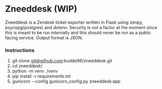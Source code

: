 # Zneeddesk (WIP)
Zneeddesk is a Zendesk ticket exporter written in Flask using zenpy, psycopg(postgres) and dotenv. Security is not a factor at the moment since this is meant to be run internally and this should never be run as a public facing service. Output format is JSON.
### Instructions
1. git clone git@github.com:budde96/zneeddesk.git
2. cd zneeddesk/
3. python -m venv ./venv
4. pip install -r requirements.txt
5. gunicorn --config gunicorn_config.py zneeddesk:app
